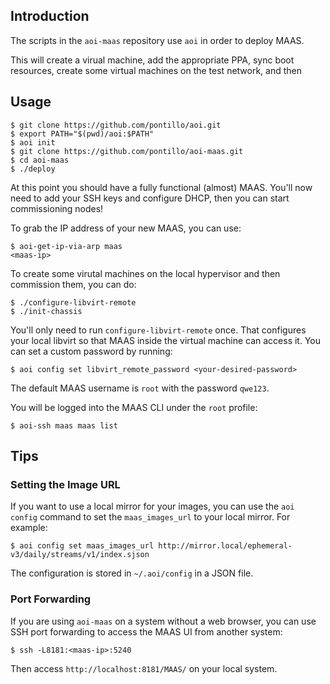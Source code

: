 ## Introduction

The scripts in the `aoi-maas` repository use `aoi` in order to deploy MAAS.

This will create a virual machine, add the appropriate PPA, sync boot
resources, create some virtual machines on the test network, and
then

## Usage

    $ git clone https://github.com/pontillo/aoi.git
    $ export PATH="$(pwd)/aoi:$PATH"
    $ aoi init
    $ git clone https://github.com/pontillo/aoi-maas.git
    $ cd aoi-maas
    $ ./deploy

At this point you should have a fully functional (almost) MAAS. You'll
now need to add your SSH keys and configure DHCP, then you can start
commissioning nodes!

To grab the IP address of your new MAAS, you can use:

    $ aoi-get-ip-via-arp maas
    <maas-ip>

To create some virutal machines on the local hypervisor and then commission
them, you can do:

    $ ./configure-libvirt-remote
    $ ./init-chassis

You'll only need to run `configure-libvirt-remote` once. That configures your
local libvirt so that MAAS inside the virtual machine can access it. You can
set a custom password by running:

    $ aoi config set libvirt_remote_password <your-desired-password>

The default MAAS username is `root` with the password `qwe123`.

You will be logged into the MAAS CLI under the `root` profile:

    $ aoi-ssh maas maas list

## Tips

### Setting the Image URL

If you want to use a local mirror for your images, you can use the `aoi config`
command to set the `maas_images_url` to your local mirror. For example:

    $ aoi config set maas_images_url http://mirror.local/ephemeral-v3/daily/streams/v1/index.sjson

The configuration is stored in `~/.aoi/config` in a JSON file.

### Port Forwarding

If you are using `aoi-maas` on a system without a web browser, you can use
SSH port forwarding to access the MAAS UI from another system:

    $ ssh -L8181:<maas-ip>:5240

Then access `http://localhost:8181/MAAS/` on your local system.
